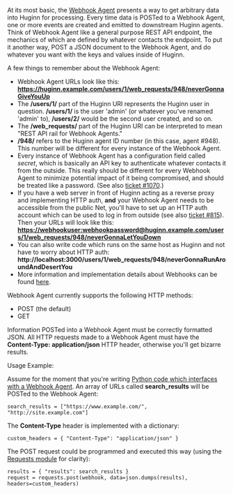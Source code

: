 At its most basic, the [Webhook Agent](https://github.com/cantino/huginn/blob/master/app/models/agents/webhook_agent.rb) presents a way to get arbitrary data into Huginn for processing. Every time data is POSTed to a Webhook Agent, one or more events are created and emitted to downstream Huginn agents. Think of Webhook Agent like a general purpose REST API endpoint, the mechanics of which are defined by whatever contacts the endpoint. To put it another way, POST a JSON document to the Webhook Agent, and do whatever you want with the keys and values inside of Huginn.

A few things to remember about the Webhook Agent:

- Webhook Agent URLs look like this: **https://huginn.example.com/users/1/web_requests/948/neverGonnaGiveYouUp**
- The **/users/1/** part of the Huginn URI represents the Huginn user in question. **/users/1/** is the user 'admin' (or whatever you've renamed 'admin' to), **/users/2/** would be the second user created, and so on.
- The **/web_requests/** part of the Huginn URI can be interpreted to mean "REST API rail for Webhook Agents."
- **/948/** refers to the Huginn agent ID number (in this case, agent #948). This number will be different for every instance of the Webhook Agent.
- Every instance of Webhook Agent has a configuration field called _secret_, which is basically an API key to authenticate whatever contacts it from the outside. This really should be different for every Webhook Agent to minimize potential impact of it being compromised, and should be treated like a password. (See also <a href="https://github.com/cantino/huginn/issues/1070">ticket #1070</a>.)
- If you have a web server in front of Huginn acting as a reverse proxy and implementing HTTP auth, **and** your Webhook Agent needs to be accessible from the public Net, you'll have to set up an HTTP auth account which can be used to log in from outside (see also <a href="https://github.com/cantino/huginn/issues/815">ticket #815</a>). Then your URLs will look like this: **[https://webhookuser:webhookpassword@huginn.example.com/users/1/web_requests/948/neverGonnaLetYouDown](https://webhookuser:webhookpassword@huginn.example.com/users/1/web_requests/948/neverGonnaLetYouDown)**
- You can also write code which runs on the same host as Huginn and not have to worry about HTTP auth: **http://localhost:3000/users/1/web_requests/948/neverGonnaRunAroundAndDesertYou**
- More information and implementation details about Webhooks can be found [here](https://github.com/cantino/huginn/blob/133af9c69696b4b8863a3bc1d51c6b131202d9dc/app/controllers/web_requests_controller.rb).

Webhook Agent currently supports the following HTTP methods:

- POST (the default)
- GET

Information POSTed into a Webhook Agent must be correctly formatted JSON. All HTTP requests made to a Webhook Agent must have the **Content-Type: application/json** HTTP header, otherwise you'll get bizarre results.

Usage Example:

Assume for the moment that you're writing [Python code which interfaces with a Webhook Agent](https://github.com/virtadpt/exocortex-halo/tree/master/web_search_bot). An array of URLs called **search_results** will be POSTed to the Webhook Agent:

    search_results = ["https://www.example.com/", "http://site.example.com"]

The **Content-Type** header is implemented with a dictionary:

    custom_headers = { "Content-Type": "application/json" }

The POST request could be programmed and executed this way (using the [Requests module](http://docs.python-requests.org/en/latest/) for clarity):

    results = { "results": search_results }
    request = requests.post(webhook, data=json.dumps(results), headers=custom_headers)
